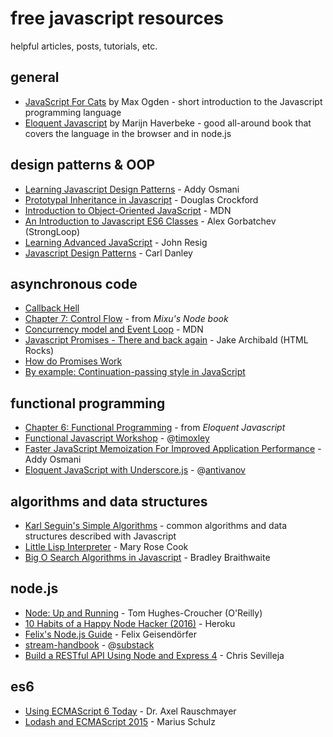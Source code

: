 # free javascript resources

helpful articles, posts, tutorials, etc.

## general

- [JavaScript For Cats](http://jsforcats.com/) by Max Ogden - short introduction to the Javascript programming language
- [Eloquent Javascript](http://eloquentjavascript.net/) by Marijn Haverbeke - good all-around book that covers the language in the browser and in node.js

## design patterns & OOP

- [Learning Javascript Design Patterns](http://addyosmani.com/resources/essentialjsdesignpatterns/book/) - Addy Osmani
- [Prototypal Inheritance in Javascript](http://javascript.crockford.com/prototypal.html) - Douglas Crockford
- [Introduction to Object-Oriented JavaScript](https://developer.mozilla.org/en-US/docs/Web/JavaScript/Introduction_to_Object-Oriented_JavaScript) - MDN
- [An Introduction to Javascript ES6 Classes](https://strongloop.com/strongblog/an-introduction-to-javascript-es6-classes/) - Alex Gorbatchev (StrongLoop)
- [Learning Advanced JavaScript](http://ejohn.org/apps/learn/) - John Resig
- [Javascript Design Patterns](https://carldanley.com/javascript-design-patterns/) - Carl Danley

## asynchronous code
- [Callback Hell](http://callbackhell.com/)
- [Chapter 7: Control Flow](http://book.mixu.net/node/ch7.html) - from *Mixu's Node book*
- [Concurrency model and Event Loop](https://developer.mozilla.org/en-US/docs/Web/JavaScript/EventLoop) - MDN
- [Javascript Promises - There and back again](http://www.html5rocks.com/en/tutorials/es6/promises/) - Jake Archibald (HTML Rocks)
- [How do Promises Work](http://robotlolita.me/2015/11/15/how-do-promises-work.html)
- [By example: Continuation-passing style in JavaScript](http://matt.might.net/articles/by-example-continuation-passing-style/)


## functional programming

- [Chapter 6: Functional Programming](http://eloquentjavascript.net/1st_edition/chapter6.html) - from *Eloquent Javascript*
- [Functional Javascript Workshop](https://github.com/timoxley/functional-javascript-workshop) - @[timoxley](https://github.com/timoxley)
- [Faster JavaScript Memoization For Improved Application Performance](http://addyosmani.com/blog/faster-javascript-memoization/) - Addy Osmani
- [Eloquent JavaScript with Underscore.js](https://smthngsmwhr.wordpress.com/2014/02/02/eloquent-javascript-with-underscore-js/) - @[antivanov](https://github.com/antivanov)

## algorithms and data structures

- [Karl Seguin's Simple Algorithms](http://algorithms.openmymind.net/) - common algorithms and data structures described with Javascript
- [Little Lisp Interpreter](https://www.recurse.com/blog/21-little-lisp-interpreter) - Mary Rose Cook
- [Big O Search Algorithms in Javascript](http://www.bradoncode.com/blog/2012/04/big-o-algorithm-examples-in-javascript.html) - Bradley Braithwaite

## node.js

- [Node: Up and Running](http://chimera.labs.oreilly.com/books/1234000001808/index.html) - Tom Hughes-Croucher (O'Reilly)
- [10 Habits of a Happy Node Hacker (2016)](http://blog.heroku.com/archives/2015/11/10/node-habits-2016) - Heroku
- [Felix's Node.js Guide](http://nodeguide.com/beginner.html) - Felix Geisendörfer
- [stream-handbook](https://github.com/substack/stream-handbook) - @[substack](https://github.com/substack)
- [Build a RESTful API Using Node and Express 4](https://scotch.io/tutorials/build-a-restful-api-using-node-and-express-4) - Chris Sevilleja

## es6

- [Using ECMAScript 6 Today](https://www.youtube.com/watch?v=Fg3bEZIcnUw) - Dr. Axel Rauschmayer
- [Lodash and ECMAScript 2015](https://blog.mariusschulz.com/2015/05/11/lodash-and-ecmascript-2015) - Marius Schulz
